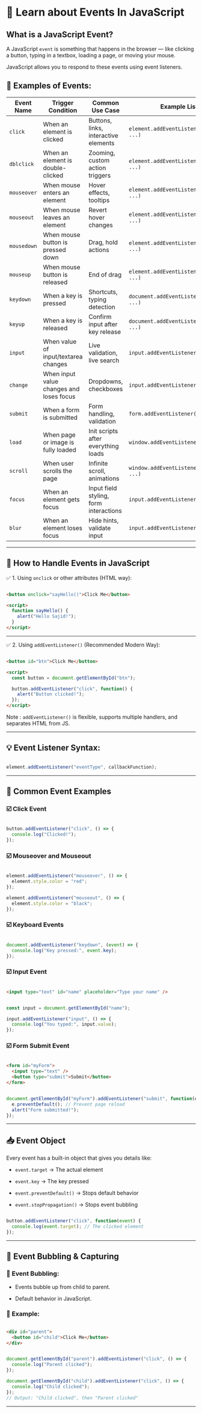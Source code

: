 # 🧠 Learn about Events In JavaScript

## What is a JavaScript Event?
A JavaScript `event` is something that happens in the browser — like clicking a button, typing in a textbox, loading a page, or moving your mouse.

JavaScript allows you to respond to these events using event listeners.

## 🎯 Examples of Events:

| Event Name     | Trigger Condition                        | Common Use Case                          | Example Listener                            |
|----------------|------------------------------------------|------------------------------------------|---------------------------------------------|
| `click`        | When an element is clicked               | Buttons, links, interactive elements     | `element.addEventListener('click', ...)`    |
| `dblclick`     | When an element is double-clicked        | Zooming, custom action triggers          | `element.addEventListener('dblclick', ...)` |
| `mouseover`    | When mouse enters an element             | Hover effects, tooltips                  | `element.addEventListener('mouseover', ...)`|
| `mouseout`     | When mouse leaves an element             | Revert hover changes                     | `element.addEventListener('mouseout', ...)` |
| `mousedown`    | When mouse button is pressed down        | Drag, hold actions                       | `element.addEventListener('mousedown', ...)`|
| `mouseup`      | When mouse button is released            | End of drag                              | `element.addEventListener('mouseup', ...)`  |
| `keydown`      | When a key is pressed                    | Shortcuts, typing detection              | `document.addEventListener('keydown', ...)` |
| `keyup`        | When a key is released                   | Confirm input after key release          | `document.addEventListener('keyup', ...)`   |
| `input`        | When value of input/textarea changes     | Live validation, live search             | `input.addEventListener('input', ...)`      |
| `change`       | When input value changes and loses focus | Dropdowns, checkboxes                    | `input.addEventListener('change', ...)`     |
| `submit`       | When a form is submitted                 | Form handling, validation                | `form.addEventListener('submit', ...)`      |
| `load`         | When page or image is fully loaded       | Init scripts after everything loads      | `window.addEventListener('load', ...)`      |
| `scroll`       | When user scrolls the page               | Infinite scroll, animations              | `window.addEventListener('scroll', ...)`    |
| `focus`        | When an element gets focus               | Input field styling, form interactions   | `input.addEventListener('focus', ...)`      |
| `blur`         | When an element loses focus              | Hide hints, validate input               | `input.addEventListener('blur', ...)`       |


---

## 🔧 How to Handle Events in JavaScript

✅ 1. Using `onclick` or other attributes (HTML way):

```html 

<button onclick="sayHello()">Click Me</button>

<script>
  function sayHello() {
    alert("Hello Sajid!");
  }
</script>

```

---

✅ 2. Using `addEventListener()` (Recommended Modern Way):

```html 

<button id="btn">Click Me</button>

<script>
  const button = document.getElementById("btn");

  button.addEventListener("click", function() {
    alert("Button clicked!");
  });
</script>

```

Note : `addEventListener()` is flexible, supports multiple handlers, and separates HTML from JS.

---

## 💡 Event Listener Syntax:

```javascript 

element.addEventListener("eventType", callbackFunction);

```

---

## 🧪 Common Event Examples

### ☑️ Click Event

```javascript 

button.addEventListener("click", () => {
  console.log("Clicked!");
});

```

### ☑️ Mouseover and Mouseout

```javascript 

element.addEventListener("mouseover", () => {
  element.style.color = "red";
});

element.addEventListener("mouseout", () => {
  element.style.color = "black";
});

```

### ☑️ Keyboard Events

```javascript 

document.addEventListener("keydown", (event) => {
  console.log("Key pressed:", event.key);
});

```

### ☑️ Input Event

```html 

<input type="text" id="name" placeholder="Type your name" />

```

```javascript 

const input = document.getElementById("name");

input.addEventListener("input", () => {
  console.log("You typed:", input.value);
});

```

### ☑️ Form Submit Event

```html 

<form id="myForm">
  <input type="text" />
  <button type="submit">Submit</button>
</form>

```

```javascript 

document.getElementById("myForm").addEventListener("submit", function(e) {
  e.preventDefault(); // Prevent page reload
  alert("Form submitted!");
});

```

---

## 📥 Event Object

Every event has a built-in object that gives you details like:

- `event.target` → The actual element

- `event.key` → The key pressed

- `event.preventDefault()` → Stops default behavior

- `event.stopPropagation()` → Stops event bubbling


```javascript 

button.addEventListener("click", function(event) {
  console.log(event.target); // The clicked element
});

```

---


## 🔁 Event Bubbling & Capturing

### 🔹 Event Bubbling:

- Events bubble up from child to parent.

- Default behavior in JavaScript.

### 🔹 Example:

```html 

<div id="parent">
  <button id="child">Click Me</button>
</div>

```

```javascript 

document.getElementById("parent").addEventListener("click", () => {
  console.log("Parent clicked");
});

document.getElementById("child").addEventListener("click", () => {
  console.log("Child clicked");
});
// Output: "Child clicked", then "Parent clicked"

```

---
